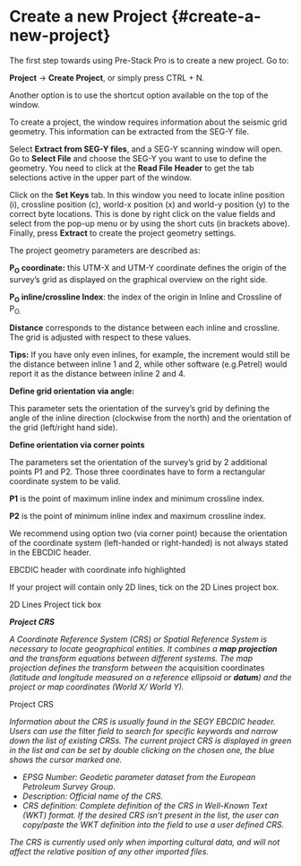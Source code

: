 # Create a new Project {#create-a-new-project}

The first step towards using Pre-Stack Pro is to create a new project. Go to:

**Project** → **Create Project**, or simply press CTRL + N.

Another option is to use the shortcut option available on the top of the window.

To create a project, the window requires information about the seismic grid geometry. This information can be extracted from the SEG-Y file.

Select **Extract from SEG-Y files**, and a SEG-Y scanning window will open. Go to **Select File** and choose the SEG-Y you want to use to define the geometry. You need to click at the **Read File Header** to get the tab selections active in the upper part of the window.

Click on the **Set Keys** tab. In this window you need to locate inline position (i), crossline position (c), world-x position (x) and world-y position (y) to the correct byte locations. This is done by right click on the value fields and select from the pop-up menu or by using the short cuts (in brackets above). Finally, press **Extract** to create the project geometry settings.

The project geometry parameters are described as:

**P<sub>O</sub> coordinate:** this UTM-X and UTM-Y coordinate defines the origin of the survey’s grid as displayed on the graphical overview on the right side.

**P<sub>O</sub> inline/crossline Index**: the index of the origin in Inline and Crossline of P<sub>O.</sub>

**Distance** corresponds to the distance between each inline and crossline. The grid is adjusted with respect to these values.

**Tips:** If you have only even inlines, for example, the increment would still be the distance between inline 1 and 2, while other software (e.g.Petrel) would report it as the distance between inline 2 and 4.

**Define grid orientation via angle:**

This parameter sets the orientation of the survey’s grid by defining the angle of the inline direction (clockwise from the north) and the orientation of the grid (left/right hand side).

**Define orientation via corner points**

The parameters set the orientation of the survey’s grid by 2 additional points P1 and P2\. Those three coordinates have to form a rectangular coordinate system to be valid.

**P1** is the point of maximum inline index and minimum crossline index.

**P2** is the point of minimum inline index and maximum crossline index.

We recommend using option two (via corner point) because the orientation of the coordinate system (left-handed or right-handed) is not always stated in the EBCDIC header.

EBCDIC header with coordinate info highlighted

If your project will contain only 2D lines, tick on the 2D Lines project box.

2D Lines Project tick box

**_Project CRS_**

_A Coordinate Reference System (CRS) or Spatial Reference System is necessary to locate geographical entities. It combines a_ **_map projection_** _and the transform equations between different systems. The map projection defines the transform between the_ acquisition coordinates _(latitude and longitude measured on a reference ellipsoid or_ **_datum_**_) and the project or map coordinates (World X/ World Y)._

Project CRS

_Information about the CRS is usually found in the SEGY EBCDIC header. Users can use the_ filter _field to search for specific keywords and narrow down the list of existing CRSs. The current project CRS is displayed in green in the list and can be set by double clicking on the chosen one, the blue shows the cursor marked one._

*   _EPSG Number: Geodetic parameter dataset from the European Petroleum Survey Group._
*   _Description: Official name of the CRS._
*   _CRS definition: Complete definition of the CRS in Well-Known Text (WKT) format. If the desired CRS isn’t present in the list, the user can copy/paste the WKT definition into the field to use a user defined CRS._

_The CRS is currently used only when importing cultural data, and will not affect the relative position of any other imported files._
